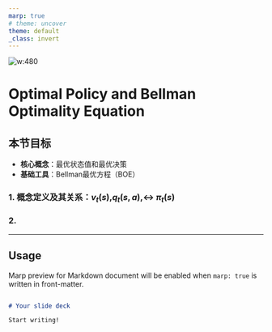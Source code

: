 ```yaml
---
marp: true
# theme: uncover
theme: default
_class: invert
---
```


![w:480](https://pic3.zhimg.com/v2-d437579e398d4c5d6330cc7fe61412ce_r.jpg)

# **Optimal Policy and Bellman Optimality Equation**

## 本节目标
* **核心概念**：最优状态值和最优决策
* **基础工具**：Bellman最优方程（BOE）
### 1. 概念定义及其关系：$v_t(s)$,$q_t(s,a)$,$\leftrightarrow$ $\pi_t(s)$
### 2. 

[强化学习实践]: https://sites.google.com/view/rlmarl-drlcourse/%E5%BC%BA%E5%8C%96%E5%AD%A6%E4%B9%A0%E8%AF%BE%E7%A8%8B

---

## Usage

Marp preview for Markdown document will be enabled when `marp: true` is written in front-matter.

```markdown

# Your slide deck

Start writing!
```